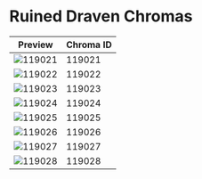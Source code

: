 # Ruined Draven Chromas

| Preview | Chroma ID |
|---------|-----------|
| ![119021](https://raw.communitydragon.org/latest/plugins/rcp-be-lol-game-data/global/default/v1/champion-chroma-images/119/119021.png) | 119021 |
| ![119022](https://raw.communitydragon.org/latest/plugins/rcp-be-lol-game-data/global/default/v1/champion-chroma-images/119/119022.png) | 119022 |
| ![119023](https://raw.communitydragon.org/latest/plugins/rcp-be-lol-game-data/global/default/v1/champion-chroma-images/119/119023.png) | 119023 |
| ![119024](https://raw.communitydragon.org/latest/plugins/rcp-be-lol-game-data/global/default/v1/champion-chroma-images/119/119024.png) | 119024 |
| ![119025](https://raw.communitydragon.org/latest/plugins/rcp-be-lol-game-data/global/default/v1/champion-chroma-images/119/119025.png) | 119025 |
| ![119026](https://raw.communitydragon.org/latest/plugins/rcp-be-lol-game-data/global/default/v1/champion-chroma-images/119/119026.png) | 119026 |
| ![119027](https://raw.communitydragon.org/latest/plugins/rcp-be-lol-game-data/global/default/v1/champion-chroma-images/119/119027.png) | 119027 |
| ![119028](https://raw.communitydragon.org/latest/plugins/rcp-be-lol-game-data/global/default/v1/champion-chroma-images/119/119028.png) | 119028 |